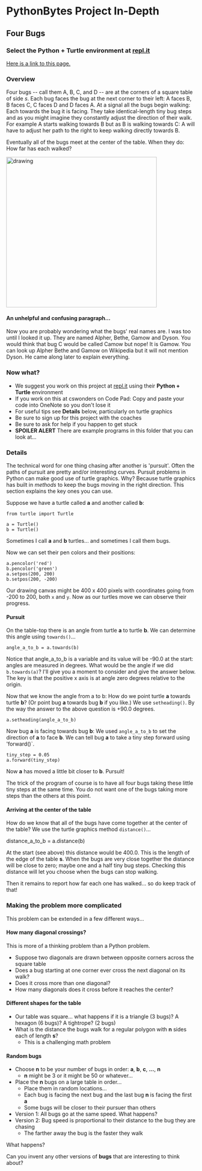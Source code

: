 # PythonBytes Project In-Depth

## Four Bugs


### Select the Python + Turtle environment at [repl.it](http://repl.it)


[Here is a link to this page.](https://github.com/robfatland/pythonbytes/tree/master/projects/bugs#pythonbytes-project-in-depth)


### Overview

Four bugs -- call them A, B, C, and D -- are at the corners of a square table of side *s*. Each bug
faces the bug at the next corner to their left: A faces B, B faces C, C faces D and D faces A. At a 
signal all the bugs begin walking: Each towards the bug it is facing. They take identical-length tiny bug steps
and as you might imagine they constantly adjust the direction of their walk. For example A starts walking towards
B but as B is walking towards C: A will have to adjust her path to the right to keep walking directly towards B. 


Eventually all of the bugs meet at the center of the table. When they do: How far has each walked? 


<img src="https://github.com/robfatland/pythonbytes/blob/master/projects/bugs/bugpaths2.png" alt="drawing" width="400"/>


#### An unhelpful and confusing paragraph...


Now you are probably wondering what the bugs' real names are. I was too until I looked it up. They are named Alpher, 
Bethe, Gamow and Dyson. You would think that bug C would be called Camow but nope! It is Gamow. You can look up Alpher 
Bethe and Gamow on Wikipedia but it will not mention Dyson. He came along later to explain everything. 


### Now what?

* We suggest you work on this project at [repl.it](http://repl.it) using their **Python + Turtle** environment
* If you work on this at cswonders on Code Pad: Copy and paste your code into OneNote so you don't lose it
* For useful tips see **Details** below, particularly on turtle graphics
* Be sure to sign up for this project with the coaches
* Be sure to ask for help if you happen to get stuck
* **SPOILER ALERT** There are example programs in this folder that you can look at...


### Details


The technical word for one thing chasing after another is 'pursuit'. Often the paths of pursuit are pretty 
and/or interesting curves. Pursuit problems in Python can make good use of turtle graphics. Why? Because turtle 
graphics has built in *methods* to keep the bugs moving in the right direction. 
This section explains the key ones you can use.


Suppose we have a turtle called **a** and another called **b**:


```
from turtle import Turtle

a = Turtle()
b = Turtle()
```

Sometimes I call **a** and **b** turtles... and sometimes I call them bugs. 

Now we can set their pen colors and their positions:

```
a.pencolor('red')
b.pencolor('green')
a.setpos(200, 200)
b.setpos(200, -200)
```

Our drawing canvas might be 400 x 400 pixels with coordinates going from -200 to 200, both `x` and `y`. 
Now as our turtles move we can observe their progress.


#### Pursuit


On the table-top there is an angle from turtle **a** to turtle **b**. We can determine this angle
using `towards()`...


```
angle_a_to_b = a.towards(b)
```

Notice that angle_a_to_b is a variable and its value will be -90.0 at the start: angles are measured in degrees. 
What would be the angle if we did ```b.towards(a)```? I'll give you a moment to consider and give the answer below.
The key is that the positive x axis is at angle zero degrees relative to the origin.


Now that we know the angle from a to b: How do we point turtle **a** towards turtle **b**?
(Or point bug **a** towards bug **b** if you like.) We use `setheading()`. 
By the way the answer to the above question is +90.0 degrees. 


```
a.setheading(angle_a_to_b)
```

Now bug **a** is facing towards bug **b**: We used `angle_a_to_b` to set the direction of **a** to face **b**. 
We can tell bug **a** to take a tiny step forward using 'forward()`. 


```
tiny_step = 0.05
a.forward(tiny_step)
```


Now **a** has moved a little bit closer to **b**. Pursuit!


The trick of the program of course is to have all four bugs taking these little tiny steps at the same time. 
You do not want one of the bugs taking more steps than the others at this point.


#### Arriving at the center of the table


How do we know that all of the bugs have come together at the center of the table? 
We use the turtle graphics method `distance()`...


distance_a_to_b = a.distance(b)


At the start (see above) this distance would be 400.0. This is the length
of the edge of the table **s**. When the bugs are very close together the
distance will be close to zero; maybe one and a half tiny bug steps.
Checking this distance will let you choose when the bugs can stop walking.


Then it remains to report how far each one has walked... so do keep track of that! 


### Making the problem more complicated


This problem can be extended in a few different ways...


#### How many diagonal crossings?


This is more of a thinking problem than a Python problem. 


* Suppose two diagonals are drawn between opposite corners across the square table
* Does a bug starting at one corner ever cross the next diagonal on its walk? 
* Does it cross more than one diagonal?
* How many diagonals does it cross before it reaches the center?


#### Different shapes for the table


* Our table was square... what happens if it is a triangle (3 bugs)? A hexagon (6 bugs)? A tightrope? (2 bugs)
* What is the distance the bugs walk for a regular polygon with **n** sides each of length **s**?
  * This is a challenging math problem


#### Random bugs

* Choose **n** to be your number of bugs in order: **a**, **b**, **c**, **...**, **n**
  * **n** might be 3 or it might be 50 or whatever...
* Place the **n** bugs on a large table in order...
  * Place them in random locations...
  * Each bug is facing the next bug and the last bug **n** is facing the first **a**
  * Some bugs will be closer to their pursuer than others
* Version 1: All bugs go at the same speed. What happens?
* Version 2: Bug speed is proportional to their distance to the bug they are chasing
  * The farther away the bug is the faster they walk

What happens? 

Can you invent any other versions of **bugs** that are interesting to think about?



